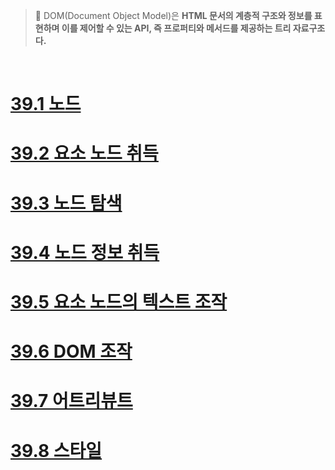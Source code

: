 > 🌟 DOM(Document Object Model)은 **HTML 문서의 계층적 구조와 정보를 표현하며 이를 제어할 수 있는 API, 즉 프로퍼티와 메서드를 제공하는 트리 자료구조다.**

<br />

# [39.1 노드](./39.1_노드.md)

# [39.2 요소 노드 취득](./39.2_요소_노드_취득.md)

# [39.3 노드 탐색](./39.3_노드_탐색.md)

# [39.4 노드 정보 취득](./39.4_노드_정보_취득.md)

# [39.5 요소 노드의 텍스트 조작](./39.5_요소_노드의_텍스트_조작.md)

# [39.6 DOM 조작](./39.6_DOM_조작.md)

# [39.7 어트리뷰트](./39.7_어트리뷰트.md)

# [39.8 스타일](./39.8_스타일.md)
